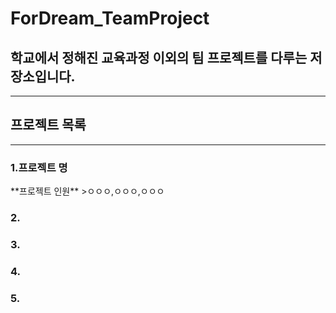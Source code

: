 # ForDream_TeamProject
<h2>학교에서 정해진 교육과정 이외의 팀 프로젝트를 다루는 저장소입니다.</h2>
<hr>
<h2>프로젝트 목록</h2>
<hr>
<h3>1.프로젝트 명</h3>
**프로젝트 인원**
>ㅇㅇㅇ,ㅇㅇㅇ,ㅇㅇㅇ

<h3>2.</h3>
<h3>3.</h3>
<h3>4.</h3>
<h3>5.</h3>
